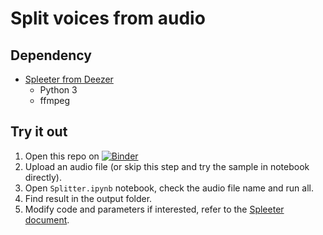 # Split voices from audio

## Dependency

* [Spleeter from Deezer](https://github.com/deezer/spleeter)
  * Python 3
  * ffmpeg

## Try it out

1. Open this repo on [![Binder](https://mybinder.org/badge_logo.svg)](https://mybinder.org/v2/gh/boltomli/splete/master)
1. Upload an audio file (or skip this step and try the sample in notebook directly).
1. Open `Splitter.ipynb` notebook, check the audio file name and run all.
1. Find result in the output folder.
1. Modify code and parameters if interested, refer to the [Spleeter document](https://github.com/deezer/spleeter/wiki).

